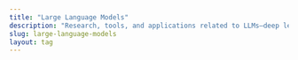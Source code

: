 ```yaml
---
title: "Large Language Models"
description: "Research, tools, and applications related to LLMs—deep learning models trained on massive corpora for language understanding and generation."
slug: large-language-models
layout: tag
---
```


